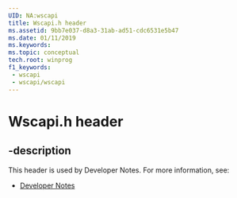 ```yaml
---
UID: NA:wscapi
title: Wscapi.h header
ms.assetid: 9bb7e037-d8a3-31ab-ad51-cdc6531e5b47
ms.date: 01/11/2019
ms.keywords: 
ms.topic: conceptual
tech.root: winprog
f1_keywords:
 - wscapi
 - wscapi/wscapi
---
```


# Wscapi.h header


## -description

This header is used by Developer Notes. For more information, see:

- [Developer Notes](../_winprog/index.md)


